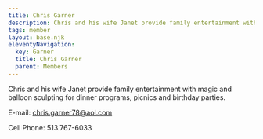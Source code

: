 ```yaml
---
title: Chris Garner
description: Chris and his wife Janet provide family entertainment with magic and balloon sculpting for dinner programs, picnics and birthday parties.
tags: member
layout: base.njk
eleventyNavigation:
  key: Garner
  title: Chris Garner
  parent: Members
---
```


Chris and his wife Janet provide family entertainment with magic and balloon sculpting for dinner programs, picnics and birthday parties.

E-mail: <chris.garner78@aol.com>

Cell Phone: 513.767-6033
